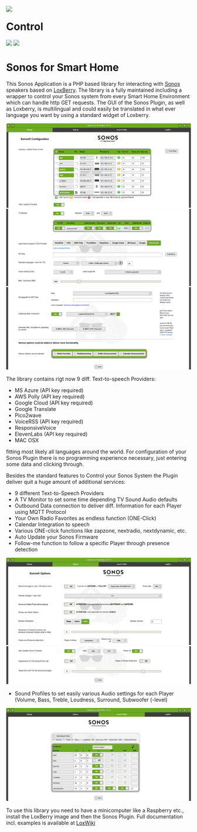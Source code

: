 <img width="200px" src="webfrontend/html/images/sonos_logo.png" align="left"/>

# Control

![](https://img.shields.io/badge/Release-v5.8.0-blue)
![](https://img.shields.io/badge/PreRrelease-v5.3.9-blue)

Sonos for Smart Home
====================

This Sonos Application is a PHP based library for interacting with [Sonos](http://www.sonos.com/) speakers based on 
[LoxBerry](https://wiki-loxberry-de.translate.goog/start?_x_tr_sl=de&_x_tr_tl=en&_x_tr_hl=de&_x_tr_pto=wapp). The library is a fully maintained including a
wrapper to control your Sonos system from every Smart Home Environment which can handle http GET requests.
The GUI of the Sonos Plugin, as well as Loxberry, is multilingual and could easily be translated in what ever language
you want by using a standard widget of Loxberry. 

![Plugin logo](webfrontend/html/images/SR1.png)
![Plugin logo](webfrontend/html/images/SR2.png)
![Plugin logo](webfrontend/html/images/SR3.png)

The library contains rigt now 9 diff. Text-to-speech Providers:
* MS Azure (API key required)
* AWS Polly (API key required)
* Google Cloud (API key required)
* Google Translate 
* Pico2wave
* VoiceRSS (API key required)
* ResponsiveVoice
* ElevenLabs (API key required)
* MAC OSX 

fitting most likely all languages around the world.
For configuration of your Sonos Plugin there is no programming experience necessary, just entering some data and clicking through.

Besides the standard features to Control your Sonos System the Plugin deliver quit a huge amount of additional services:

* 9 different Text-to-Speech Providers
* A TV Monitor to set some time depending TV Sound Audio defaults
* Outbound Data connection to deliver diff. Information for each Player using MQTT Protocol
* Your Own Radio Favorites as endless function (ONE-Click)
* Calendar Integration to speech
* Various ONE-click functions like zapzone, nextradio, nextdynamic, etc.
* Auto Update your Sonos Firmware
* Follow-me function to follow a specific Player through presence detection

![Plugin logo](webfrontend/html/images/SO1.png)
![Plugin logo](webfrontend/html/images/SO2.png)

* Sound Profiles to set easily various Audio settings for each Player (Volume, Bass, Treble, Loudness, Surround, Subwoofer (-level)

![Plugin logo](webfrontend/html/images/SS1.png)

To use this library you need to have a minicomputer like a Raspberry etc., install the LoxBerry image and then the Sonos Plugin.
Full documentation incl. examples is available at [LoxWiki](https://wiki-loxberry-de.translate.goog/plugins/sonos4loxone/start?_x_tr_sl=de&_x_tr_tl=en&_x_tr_hl=de&_x_tr_pto=wapp)






